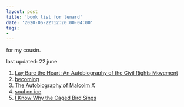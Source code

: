 ```yaml
---
layout: post
title: 'book list for lenard'
date: '2020-06-22T12:20:00-04:00'
tags:
- 
--- 
```


for my cousin. 

last updated: 22 june


1. [Lay Bare the Heart: An Autobiography of the Civil Rights Movement](https://www.goodreads.com/book/show/2146691.Lay_Bare_the_Heart?from_search=true&from_srp=true&qid=fejRgFtkIl&rank=1)
2. [becoming](https://www.goodreads.com/book/show/38746485-becoming?ac=1&from_search=true&qid=i2Btlsx3Ak&rank=1)
3. [The Autobiography of Malcolm X](https://www.goodreads.com/book/show/92057.The_Autobiography_of_Malcolm_X?ac=1&from_search=true&qid=E8kKbqLAJK&rank=1)
4. [soul on ice](https://www.goodreads.com/book/show/75162.Soul_on_Ice)
5. [I Know Why the Caged Bird Sings](https://www.goodreads.com/book/show/6818212-i-know-why-the-caged-bird-sings)
